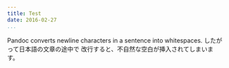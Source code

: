 ```yaml
---
title: Test
date: 2016-02-27
...
```

Pandoc converts newline characters in a
sentence into whitespaces.
したがって日本語の文章の途中で
改行すると、不自然な空白が挿入されてしまいます。
